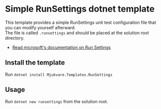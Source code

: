 # Simple RunSettings dotnet template

This template provides a simple RunSettings unit test configuration file that you can modify yourself afterward.  
The file is called `.runsettings` and should be placed at the solution root directory.

- [Read microsoft's documentation on Run Settings](https://learn.microsoft.com/en-us/visualstudio/test/configure-unit-tests-by-using-a-dot-runsettings-file?view=vs-2022)

## Install the template

Run `dotnet install Mjukvare.Templates.RunSettings`

## Usage
Run `dotnet new runsettings` from the solution root.
